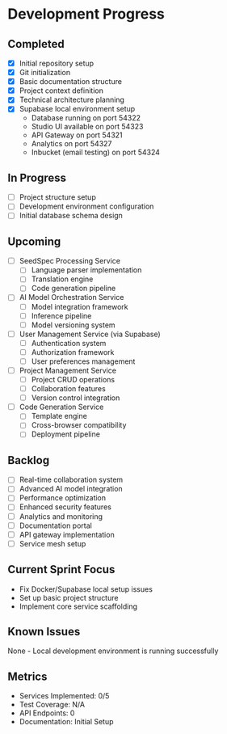 # Development Progress

## Completed
- [x] Initial repository setup
- [x] Git initialization
- [x] Basic documentation structure
- [x] Project context definition
- [x] Technical architecture planning
- [x] Supabase local environment setup
  - Database running on port 54322
  - Studio UI available on port 54323
  - API Gateway on port 54321
  - Analytics on port 54327
  - Inbucket (email testing) on port 54324

## In Progress
- [ ] Project structure setup
- [ ] Development environment configuration
- [ ] Initial database schema design

## Upcoming
- [ ] SeedSpec Processing Service
  - [ ] Language parser implementation
  - [ ] Translation engine
  - [ ] Code generation pipeline

- [ ] AI Model Orchestration Service
  - [ ] Model integration framework
  - [ ] Inference pipeline
  - [ ] Model versioning system

- [ ] User Management Service (via Supabase)
  - [ ] Authentication system
  - [ ] Authorization framework
  - [ ] User preferences management

- [ ] Project Management Service
  - [ ] Project CRUD operations
  - [ ] Collaboration features
  - [ ] Version control integration

- [ ] Code Generation Service
  - [ ] Template engine
  - [ ] Cross-browser compatibility
  - [ ] Deployment pipeline

## Backlog
- [ ] Real-time collaboration system
- [ ] Advanced AI model integration
- [ ] Performance optimization
- [ ] Enhanced security features
- [ ] Analytics and monitoring
- [ ] Documentation portal
- [ ] API gateway implementation
- [ ] Service mesh setup

## Current Sprint Focus
- Fix Docker/Supabase local setup issues
- Set up basic project structure
- Implement core service scaffolding

## Known Issues
None - Local development environment is running successfully

## Metrics
- Services Implemented: 0/5
- Test Coverage: N/A
- API Endpoints: 0
- Documentation: Initial Setup
